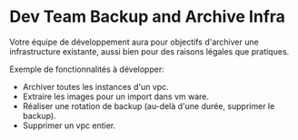 # Dev Team Backup and Archive Infra

Votre équipe de développement aura pour objectifs d'archiver une infrastructure existante, aussi bien pour des raisons légales que pratiques.

Exemple de fonctionnalités à développer:

* Archiver toutes les instances d'un vpc.
* Extraire les images pour un import dans vm ware.
* Réaliser une rotation de backup (au-delà d'une durée, supprimer le backup).
* Supprimer un vpc entier.
